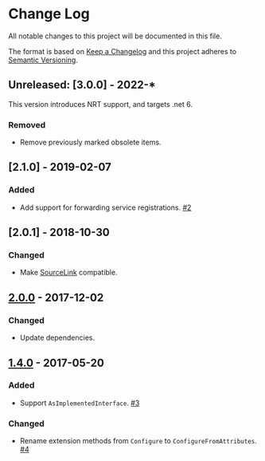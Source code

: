 # Change Log
All notable changes to this project will be documented in this file.

The format is based on [Keep a Changelog](http://keepachangelog.com/)
and this project adheres to [Semantic Versioning](http://semver.org/).

## Unreleased: [3.0.0] - 2022-*
This version introduces NRT support, and targets .net 6.

### Removed

- Remove previously marked obsolete items.

## [2.1.0] - 2019-02-07
### Added
- Add support for forwarding service registrations. [#2](https://github.com/mrahhal/MR.AttributeDI/issues/2)

## [2.0.1] - 2018-10-30
### Changed
- Make [SourceLink](https://github.com/dotnet/sourcelink) compatible.

## [2.0.0] - 2017-12-02
### Changed
- Update dependencies.

## [1.4.0] - 2017-05-20
### Added
- Support `AsImplementedInterface`. [#3](https://github.com/mrahhal/MR.AttributeDI/issues/3)

### Changed
- Rename extension methods from `Configure` to `ConfigureFromAttributes`. [#4](https://github.com/mrahhal/MR.AttributeDI/issues/4)

[Unreleased]: https://github.com/mrahhal/MR.AttributeDI/compare/1.4.0...HEAD
[1.4.0]: https://github.com/mrahhal/MR.AttributeDI/compare/1.3.0...1.4.0
[2.0.0]: https://github.com/mrahhal/MR.AttributeDI/compare/1.4.0...2.0.0
